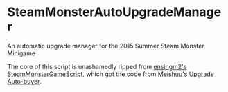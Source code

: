 # SteamMonsterAutoUpgradeManager
An automatic upgrade manager for the 2015 Summer Steam Monster Minigame

The core of this script is unashamedly ripped from [ensingm2's](https://github.com/ensingm2) [SteamMonsterGameScript](https://github.com/ensingm2/SteamMonsterGameScript), which got the code from [Meishuu's](https://www.reddit.com/user/Meishuu) [Upgrade Auto-buyer](https://www.reddit.com/r/SteamMonsterGame/comments/39o5fu/upgrade_autobuyer/).
